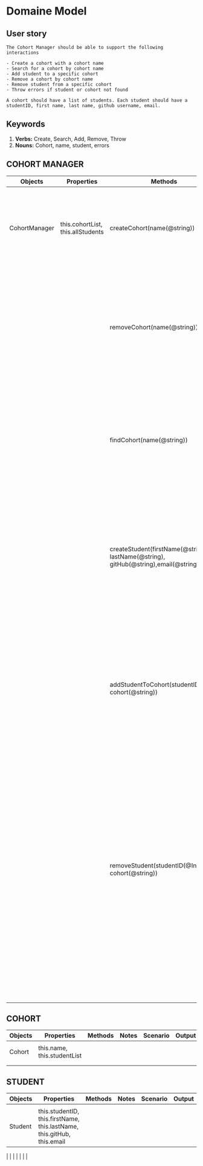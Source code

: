 # Domaine Model

## User story

```
The Cohort Manager should be able to support the following interactions

- Create a cohort with a cohort name
- Search for a cohort by cohort name
- Add student to a specific cohort
- Remove a cohort by cohort name
- Remove student from a specific cohort
- Throw errors if student or cohort not found

A cohort should have a list of students. Each student should have a studentID, first name, last name, github username, email.
```

## Keywords

1. **Verbs:** Create, Search, Add, Remove, Throw
2. **Nouns:** Cohort, name, student, errors

## COHORT MANAGER

Objects | Properties | Methods | Notes | Scenario | Output | Example
------- | ---------- | -------- | ----- | -------- | ------ | -------
| | | | | | |
CohortManager | this.cohortList, this.allStudents | createCohort(name(@string)) | a new cohort starting next month, a teacher creates a new class | a parameter is inputed | will return a new cohort class with a name and add it to this.cohortList |`Cohort {constructor() { this.name = name, this.studentList = []}}`
| | | | | no parameter added | throws an error stating "Cohort needs a name!" | `"Error: "Cohort needs a name!"`
| | | removeCohort(name(@string))| a teacher no longer needs cohort data | a name is inputed and it valid | found cohort is removed from this.cohortList | `this.cohortList = []`
| | | | | a name is inputed and it not found | throws an error | `Error: "No cohort found with that name"`
| | | | |No parameter is entered | Throwns an error | `Error: "Please enter a cohort name"`
| | | findCohort(name(@string)) | a teacher wants to find a specific cohort | a valid cohort name is inputted |returns the cohort object | `Cohort { name: name, studentList = []}`
| | | | | no paramter is inputed |throws an error | "Error: 'please enter a cohort name'"
| | | | |no cohort by that name is found |throws an error |"Error: 'no cohort found'
| | |createStudent(firstName(@string), lastName(@string), gitHub(@string),email(@string)) | A teacher wants to create a new student profile | valid parameters added | returns the student object with as many details as possible and adds to allStudents list  | `Student {studentID: 1, firstName: Steve, lastName: Stevenson, this.gitHub: Steveyboy, this.email: steve@hotmail.com}`
| | | | | only a name was added | returns object with only a name and empty strings |
| | | | | No parameter added| throws an error |`"Error: please enter a name to add student"`
| | | addStudentToCohort(studentID(@int), cohort(@string)) | a teacher wants to specify which cohort the student belongs in|a valid studentID and cohort inputed | pushes student to corresponding cohort |`Student {studentID: 1, firstName: Steve, lastName: Stevenson, this.gitHub: Steveyboy, this.email: steve@hotmail.com}`
| | | | |if one of the parameters is left empty |throws an error |`"Error: please enter student and cohort`
| | | | |if parameter does not match a student or cohort | throws an error| `"Could not find student or cohort"`
| | | removeStudent(studentID(@Int), cohort(@string))|a teacher would like to remove a student from the student list or a specific cohort | if a valid studentID and a cohort is inputed |The corresponding student is removed from the corresponding cohort | `Student {studentID: 1, firstName: Steve, lastName: Stevenson, this.gitHub: Steveyboy, this.email: steve@hotmail.com}`
| | | | |if only a studentID is inputed | removes that student from allStudents list| `allStudents = []`
| | | | |if only a cohort is entered |throws an error | `"Error: please enter a student`
| | | | | if student or cohort does not exist | throws an error |`"Error: student or cohort does not exist`

## COHORT

Objects | Properties | Methods | Notes | Scenario | Output | Example
------- | ---------- | -------- | ----- | -------- | ------ | -------
| | | | | | |
| Cohort | this.name, this.studentList |||||
| | | | | | |
| | | | | | |

## STUDENT

Objects | Properties | Methods | Notes | Scenario | Output | Example
------- | ---------- | -------- | ----- | -------- | ------ | -------
| | | | | | |
| Student |this.studentID, this.firstName, this.lastName, this.gitHub, this.email | | | | |

| | | | | | |